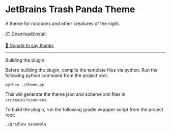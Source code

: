 # JetBrains Trash Panda Theme

A theme for raccoons and other creatures of the night.

[📦 Download/Install](https://plugins.jetbrains.com/plugin/12995-trash-panda-theme)

[🙏 Donate to say thanks](https://www.venmo.com/u/Jason-Hulbert-1)

---

Building the plugin:

Before building the plugin, compile the template files via python. Run the following python command from the project root.

```
python ./theme.py
```

This will generate the theme json and scheme xml files in `src/main/resources`. 

To build the plugin, run the following gradle wrapper script from the project root:

```
./gradlew assemble
```
